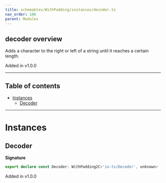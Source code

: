 ```yaml
---
title: schemables/WithPadding/instances/decoder.ts
nav_order: 106
parent: Modules
---
```


## decoder overview

Adds a character to the right or left of a string until it reaches a certain length.

Added in v1.0.0

---

<h2 class="text-delta">Table of contents</h2>

- [Instances](#instances)
  - [Decoder](#decoder)

---

# Instances

## Decoder

**Signature**

```ts
export declare const Decoder: WithPadding2C<'io-ts/Decoder', unknown>
```

Added in v1.0.0
